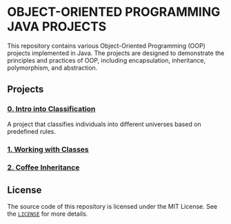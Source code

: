 # OBJECT-ORIENTED PROGRAMMING JAVA PROJECTS

This repository contains various Object-Oriented Programming (OOP) projects implemented in Java. The projects are designed to demonstrate the principles and practices of OOP, including encapsulation, inheritance, polymorphism, and abstraction.

## Projects

### [0. Intro into Classification](intro-classification/src/main/java/org/sergedb/oop/intro)
A project that classifies individuals into different universes based on predefined rules.

### [1. Working with Classes](working-with-classes/src/main/java/org/sergedb/oop/library)

### [2. Coffee Inheritance](coffee-inheritance/src/main/java/org/sergedb/oop/bank)

## License
The source code of this repository is licensed under the MIT License. See the [`LICENSE`](LICENSE) for more details.